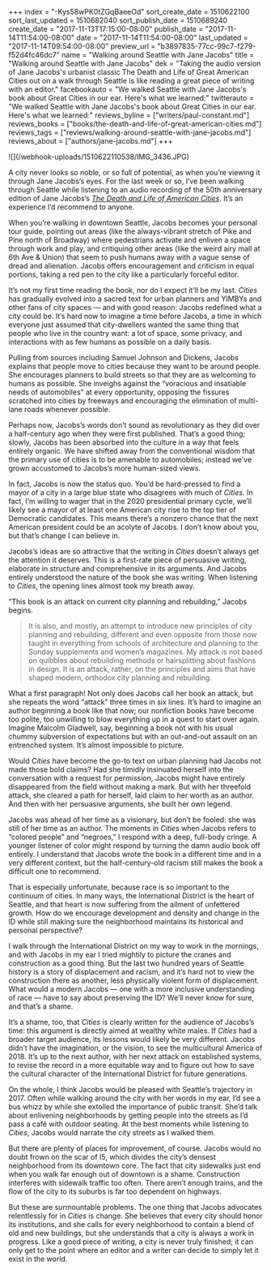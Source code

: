 +++
index = "-Kys58wPK0tZGqBaeeOd"
sort_create_date = 1510622100
sort_last_updated = 1510682040
sort_publish_date = 1510689240
create_date = "2017-11-13T17:15:00-08:00"
publish_date = "2017-11-14T11:54:00-08:00"
date = "2017-11-14T11:54:00-08:00"
last_updated = "2017-11-14T09:54:00-08:00"
preview_url = "b3897835-77cc-99c7-f279-f52d4fc46dc7"
name = "Walking around Seattle with Jane Jacobs"
title = "Walking around Seattle with Jane Jacobs"
dek = "Taking the audio version of Jane Jacobs's urbanist classic The Death and Life of Great American Cities out on a walk through Seattle is like reading a great piece of writing with an editor."
facebookauto = "We walked Seattle with Jane Jacobs's book about Great Cities in our ear. Here's what we learned:"
twitterauto = "We walked Seattle with Jane Jacobs's book about Great Cities in our ear. Here's what we learned:"
reviews_byline = ["writers/paul-constant.md"]
reviews_books = ["books/the-death-and-life-of-great-american-cities.md"]
reviews_tags = ["reviews/walking-around-seattle-with-jane-jacobs.md"]
reviews_about = ["authors/jane-jacobs.md"]
+++

<p class="image-hero">![](/webhook-uploads/1510622110538/IMG_3436.JPG)</p>

A city never looks so noble, or so full of potential, as when you’re viewing it through Jane Jacobs’s eyes. For the last week or so, I’ve been walking through Seattle while listening to an audio recording of the 50th anniversary edition of Jane Jacobs’s [*The Death and Life of American Cities*](https://libro.fm/audiobooks/9780307969651-the-death-and-life-of-great-american-cities). It’s an experience I’d recommend to anyone.

When you’re walking in downtown Seattle, Jacobs becomes your personal tour guide, pointing out areas (like the always-vibrant stretch of Pike and Pine north of Broadway) where pedestrians activate and enliven a space through work and play, and critiquing other areas (like the weird airy mall at 6th Ave & Union) that seem to push humans away with a vague sense of dread and alienation. Jacobs offers encouragement and criticism in equal portions, taking a red pen to the city like a particularly forceful editor.

It’s not my first time reading the book, nor do I expect it’ll be my last. *Cities* has gradually evolved into a sacred text for urban planners and YIMBYs and other fans of city spaces — and with good reason: Jacobs redefined what a city could be. It’s hard now to imagine a time before Jacobs, a time in which everyone just assumed that city-dwellers wanted the same thing that people who live in the country want: a lot of space, some privacy, and interactions with as few humans as possible on a daily basis.

Pulling from sources including Samuel Johnson and Dickens, Jacobs explains that people move to cities because they want to be around people. She encourages planners to build streets so that they are as welcoming to humans as possible. She inveighs against the “voracious and insatiable needs of automobiles” at every opportunity, opposing the fissures scratched into cities by freeways and encouraging the elimination of multi-lane roads whenever possible.

Perhaps now, Jacobs’s words don’t sound as revolutionary as they did over a half-century ago when they were first published. That’s a good thing; slowly, Jacobs has been absorbed into the culture in a way that feels entirely organic. We have shifted away from the conventional wisdom that the primary use of cities is to be amenable to automobiles; instead we’ve grown accustomed to Jacobs’s more human-sized views. 

In fact, Jacobs is now the status quo. You’d be hard-pressed to find a mayor of a city in a large blue state who disagrees with much of *Cities*. In fact, I’m willing to wager that in the 2020 presidential primary cycle, we’ll likely see a mayor of at least one American city rise to the top tier of Democratic candidates. This means there’s a nonzero chance that the next American president could be an acolyte of Jacobs. I don’t know about you, but that’s change I can believe in.

<div class="break"></div>

Jacobs’s ideas are so attractive that the writing in *Cities* doesn’t always get the attention it deserves. This is a first-rate piece of persuasive writing, elaborate in structure and comprehensive in its arguments. And Jacobs entirely understood the nature of the book she was writing. When listening to *Cities*, the opening lines almost took my breath away.

“This book is an attack on current city planning and rebuilding,” Jacobs begins.

<blockquote>It is also, and mostly, an attempt to introduce new principles of city planning and rebuilding, different and even opposite from those now taught in everything from schools of architecture and planning to the Sunday supplements and women’s magazines. My attack is not based on quibbles about rebuilding methods or hairsplitting about fashions in design. It is an attack, rather, on the principles and aims that have shaped modern, orthodox city planning and rebuilding.</blockquote>

What a first paragraph! Not only does Jacobs call her book an attack, but she repeats the word “attack” three times in six lines. It’s hard to imagine an author beginning a book like that now; our nonfiction books have become too polite, too unwilling to blow everything up in a quest to start over again. Imagine Malcolm Gladwell, say, beginning a book not with his usual chummy subversion of expectations but with an out-and-out assault on an entrenched system. It’s almost impossible to picture.

Would *Cities* have become the go-to text on urban planning had Jacobs not made those bold claims? Had she timidly insinuated herself into the conversation with a request for permission, Jacobs might have entirely disappeared from the field without making a mark. But with her threefold attack, she cleared a path for herself, laid claim to her worth as an author. And then with her persuasive arguments, she built her own legend.

<div class="break"></div>

Jacobs was ahead of her time as a visionary, but don’t be fooled: she was still of her time as an author. The moments in *Cities* when Jacobs refers to “colored people” and “negroes,” I respond with a deep, full-body cringe. A younger listener of color might respond by turning the damn audio book off entirely. I understand that Jacobs wrote the book in a different time and in a very different context, but the half-century-old racism still makes the book a difficult one to recommend.

That is especially unfortunate, because race is so important to the continuum of cities. In many ways, the International District is the heart of Seattle, and that heart is now suffering from the ailment of unfettered growth. How do we encourage development and density and change in the ID while still making sure the neighborhood maintains its historical and personal perspective?

I walk through the International District on my way to work in the mornings, and with Jacobs in my ear I tried mightily to picture the cranes and construction as a good thing. But the last two hundred years of Seattle history is a story of displacement and racism, and it’s hard not to view the construction there as another, less physically violent form of displacement. What would a modern Jacobs — one with a more inclusive understanding of race — have to say about preserving the ID? We’ll never know for sure, and that’s a shame.

It’s a shame, too, that *Cities* is clearly written for the audience of Jacobs’s time: this argument is directly aimed at wealthy white males. If *Cities* had a broader target audience, its lessons would likely be very different. Jacobs didn’t have the imagination, or the vision, to see the multicultural America of 2018. It’s up to the next author, with her next attack on established systems, to revise the record in a more equitable way and to figure out how to save the cultural character of the International District for future generations.

<div class="break"></div>


On the whole, I think Jacobs would be pleased with Seattle’s trajectory in 2017. Often while walking around the city with her words in my ear, I’d see a bus whizz by while she extolled the importance of public transit. She’d talk about enlivening neighborhoods by getting people into the streets as I’d pass a café with outdoor seating. At the best moments while listening to *Cities*, Jacobs would narrate the city streets as I walked them.

But there are plenty of places for improvement, of course. Jacobs would no doubt frown on the scar of I5, which divides the city’s densest neighborhood from its downtown core. The fact that city sidewalks just end when you walk far enough out of downtown is a shame. Construction interferes with sidewalk traffic too often. There aren’t enough trains, and the flow of the city to its suburbs is far too dependent on highways.

But these are surmountable problems. The one thing that Jacobs advocates relentlessly for in *Cities* is change. She believes that every city should honor its institutions, and she calls for every neighborhood to contain a blend of old and new buildings, but she understands that a city is always a work in progress. Like a good piece of writing, a city is never truly finished; it can only get to the point where an editor and a writer can decide to simply let it exist in the world.